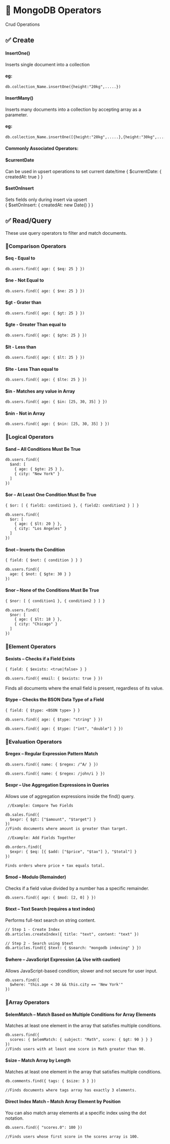 
# 🧩 MongoDB Operators

Crud Operations

## ✅ Create

#### InsertOne()
Inserts single document into a collection

#### eg:
```diff 
db.collection_Name.insertOne({height:"20kg",.....})
```
#### InsertMany()
Inserts many documents into a collection by accepting array as a parameter.

#### eg:
```diff 
db.collection_Name.insertOne([{height:"20kg",.....},{height:"30kg",.....}])
```
#### Commonly Associated Operators:

#### $currentDate

Can be used in upsert operations to set current date/time
	{ $currentDate: { createdAt: true } }

#### $setOnInsert	

Sets fields only during insert via upsert	
{ $setOnInsert: { createdAt: new Date() } }

## ✅ Read/Query
These use query operators to filter and match documents.

### 🔹Comparison Operators

#### $eq - Equal to
```diff 
db.users.find({ age: { $eq: 25 } })
```
#### $ne - Not Equal to
```diff 
db.users.find({ age: { $ne: 25 } })
```
#### $gt - Grater than
```diff 
db.users.find({ age: { $gt: 25 } })
```
#### $gte - Greater Than equal to
```diff 
db.users.find({ age: { $gte: 25 } })
```
#### $lt - Less than
```diff 
db.users.find({ age: { $lt: 25 } })
```
#### $lte - Less Than equal to
```diff 
db.users.find({ age: { $lte: 25 } })
```
#### $in - Matches any value in Array
```diff 
db.users.find({ age: { $in: [25, 30, 35] } })
```
#### $nin - Not in Array
```diff 
db.users.find({ age: { $nin: [25, 30, 35] } })
```

### 🔹Logical Operators

#### $and – All Conditions Must Be True
```diff 
db.users.find({
  $and: [
    { age: { $gte: 25 } },
    { city: "New York" }
  ]
})
```
#### $or – At Least One Condition Must Be True
```diff 
{ $or: [ { field1: condition1 }, { field2: condition2 } ] }

db.users.find({
  $or: [
    { age: { $lt: 20 } },
    { city: "Los Angeles" }
  ]
})
```
#### $not – Inverts the Condition
```diff 
{ field: { $not: { condition } } }

db.users.find({
  age: { $not: { $gte: 30 } }
})
```
#### $nor – None of the Conditions Must Be True
```diff 
{ $nor: [ { condition1 }, { condition2 } ] }

db.users.find({
  $nor: [
    { age: { $lt: 18 } },
    { city: "Chicago" }
  ]
})
```
### 🔹Element Operators

#### $exists – Checks if a Field Exists

```diff 
{ field: { $exists: <true|false> } }

db.users.find({ email: { $exists: true } })
```
Finds all documents where the email field is present, regardless of its value.

#### $type – Checks the BSON Data Type of a Field
```diff 
{ field: { $type: <BSON type> } }

db.users.find({ age: { $type: "string" } })

db.users.find({ age: { $type: ["int", "double"] } })

```

### 🔹Evaluation Operators

#### $regex – Regular Expression Pattern Match
```diff 
db.users.find({ name: { $regex: /^A/ } })

db.users.find({ name: { $regex: /john/i } })

```

#### $expr – Use Aggregation Expressions in Queries

Allows use of aggregation expressions inside the find() query.



```diff 
 //Example: Compare Two Fields

db.sales.find({
  $expr: { $gt: ["$amount", "$target"] }
})
//Finds documents where amount is greater than target.

 //Example: Add Fields Together

db.orders.find({
  $expr: { $eq: [{ $add: ["$price", "$tax"] }, "$total"] }
})

Finds orders where price + tax equals total.

```

#### $mod – Modulo (Remainder)

Checks if a field value divided by a number has a specific remainder.


```diff 
db.users.find({ age: { $mod: [2, 0] } })

```
#### $text – Text Search (requires a text index)

Performs full-text search on string content.



```diff 
// Step 1 - Create Index
db.articles.createIndex({ title: "text", content: "text" })

// Step 2 - Search using $text
db.articles.find({ $text: { $search: "mongodb indexing" } })

```
#### $where – JavaScript Expression (⚠️ Use with caution)

Allows JavaScript-based condition; slower and not secure for user input.



```diff 
db.users.find({
  $where: "this.age < 30 && this.city == 'New York'"
})

```

### 🔹Array Operators

#### $elemMatch – Match Based on Multiple Conditions for Array Elements

Matches at least one element in the array that satisfies multiple conditions.
```diff 
db.users.find({
  scores: { $elemMatch: { subject: "Math", score: { $gt: 90 } } }
})
//Finds users with at least one score in Math greater than 90.

```

#### $size – Match Array by Length

Matches at least one element in the array that satisfies multiple conditions.
```diff 
db.comments.find({ tags: { $size: 3 } })

//Finds documents where tags array has exactly 3 elements.


```

#### Direct Index Match – Match Array Element by Position

You can also match array elements at a specific index using the dot notation.


```diff 
db.users.find({ "scores.0": 100 })

//Finds users whose first score in the scores array is 100.

```
